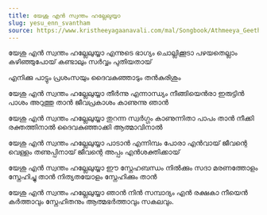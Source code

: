 ```yaml
---
title: യേശു എൻ സ്വന്തം ഹല്ലേലുയ്യാ
slug: yesu_enn_svantham
source: https://www.kristheeyagaanavali.com/mal/Songbook/Athmeeya_Geethangal/Yesu_enn_svantham
---
```


യേശു എൻ സ്വന്തം ഹല്ലേലുയ്യാ
എന്നുടെ ഭാഗ്യം ചൊല്ലിക്കൂടാ
പഴയതെല്ലാം കഴിഞ്ഞുപോയ്
കണ്ടാലും സർവ്വം പുതിയതായ്

  എനിക്കു പാട്ടും പ്രശംസയും
  ദൈവകുഞ്ഞാടും തൻകുരിശും

യേശു എൻ സ്വന്തം ഹല്ലേലുയ്യാ
തീർന്നു എന്നാന്ധ്യം നീങ്ങിയെൻരാ
ഇരുട്ടിൻ പാശം അറുത്തു താൻ
ജീവപ്രകാശം കാണുന്നു ഞാൻ

യേശു എൻ സ്വന്തം ഹല്ലേലുയ്യാ
തുറന്ന സ്വർഗ്ഗം കാണുന്നിതാ
പാപം താൻ നീക്കി രക്തത്തിനാൽ
ദൈവകുഞ്ഞാക്കി ആത്മാവിനാൽ

യേശു എൻ സ്വന്തം ഹല്ലേലുയ്യാ
പാടാൻ എന്നിമ്പം പോരാ എൻവായ്
ജീവന്റെ വെള്ളം തണുപ്പിനായ്
ജീവന്റെ അപ്പം എൻശക്തിക്കായ്

യേശു എൻ സ്വന്തം ഹല്ലേലുയ്യാ
ഈ സ്നേഹബന്ധം നിൽക്കും സദാ
മരണത്തോളം സ്നേഹിച്ചു താൻ
നിത്യതയോളം സ്നേഹിക്കും താൻ

യേശു എൻ സ്വന്തം ഹല്ലേലുയ്യാ
ഞാൻ നിൻ സമ്പാദ്യം എൻ രക്ഷകാ
നീയെൻ കർത്താവും സ്നേഹിതനും
ആത്മഭർത്താവും സകലവും.
